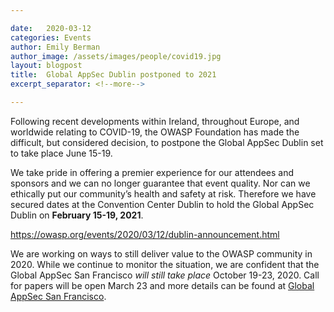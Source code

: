 ```yaml
---

date:   2020-03-12
categories: Events
author: Emily Berman
author_image: /assets/images/people/covid19.jpg
layout: blogpost
title:  Global AppSec Dublin postponed to 2021
excerpt_separator: <!--more-->

---
```


Following recent developments within Ireland, throughout Europe, and worldwide relating to COVID-19, the OWASP Foundation has made the difficult, but considered decision, to postpone the Global AppSec Dublin set to take place June 15-19.

We take pride in offering a premier experience for our attendees and sponsors and we can no longer guarantee that event quality. Nor can we ethically put our community’s health and safety at risk. Therefore we have secured dates at the Convention Center Dublin to hold the Global AppSec Dublin on **February 15-19, 2021**.

https://owasp.org/events/2020/03/12/dublin-announcement.html

We are working on ways to still deliver value to the OWASP community in 2020. While we continue to monitor the situation, we are confident that the Global AppSec San Francisco *will still take place* October 19-23, 2020. Call for papers will be open March 23 and more details can be found at [Global AppSec San Francisco](https://sf.globalappsec.org).
